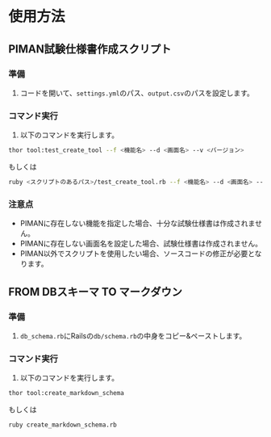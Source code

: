 # 使用方法

## PIMAN試験仕様書作成スクリプト

### 準備

1. コードを開いて、`settings.yml`のパス、`output.csv`のパスを設定します。

### コマンド実行

1. 以下のコマンドを実行します。

```sh
thor tool:test_create_tool --f <機能名> --d <画面名> --v <バージョン>
```

もしくは

```sh
ruby <スクリプトのあるパス>/test_create_tool.rb --f <機能名> --d <画面名> --v <バージョン>
```

### 注意点

* PIMANに存在しない機能を指定した場合、十分な試験仕様書は作成されません。
* PIMANに存在しない画面名を設定した場合、試験仕様書は作成されません。
* PIMAN以外でスクリプトを使用したい場合、ソースコードの修正が必要となります。

## FROM DBスキーマ TO マークダウン

### 準備

1. `db_schema.rb`にRailsの`db/schema.rb`の中身をコピー&ペーストします。

### コマンド実行

1. 以下のコマンドを実行します。

```sh
thor tool:create_markdown_schema
```

もしくは

```sh
ruby create_markdown_schema.rb
```
